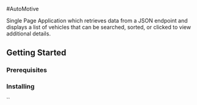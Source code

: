 #AutoMotive

Single Page Application which retrieves data from a JSON endpoint and displays a list of vehicles that can be searched, sorted, or clicked to view additional details.

## Getting Started

### Prerequisites

### Installing	

``